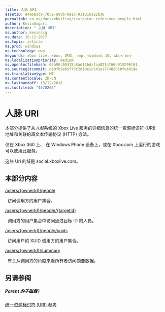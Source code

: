 ```yaml
---
title: 人脉 URI
assetID: e4e6e3c9-7051-a90b-be1c-931816a22b36
permalink: en-us/docs/xboxlive/rest/atoc-reference-people.html
author: KevinAsgari
description: " 人脉 URI"
ms.author: kevinasg
ms.date: 20-12-2017
ms.topic: article
ms.prod: windows
ms.technology: uwp
keywords: xbox live, xbox, 游戏, uwp, windows 10, xbox one
ms.localizationpriority: medium
ms.openlocfilehash: 03a96c69415a8ad13bdafaa821df66a919296f61
ms.sourcegitcommit: d10fb9eb5f75f2d10e1c543a177402b50fe4019e
ms.translationtype: MT
ms.contentlocale: zh-CN
ms.lasthandoff: 10/12/2018
ms.locfileid: "4570265"
---
```

# <a name="people-uris"></a>人脉 URI
 
本部分提供了从*人脉*系统的 Xbox Live 服务的详细信息的统一资源标识符 (URI) 地址和关联的超文本传输协议 (HTTP) 方法。
 
仅在 Xbox 360 上、 在 Windows Phone 设备上，或在 Xbox.com 上运行的游戏可以使用此服务。
 
这些 Uri 的域是 social.xboxlive.com。
 
<a id="ID4EPB"></a>

 
## <a name="in-this-section"></a>本部分内容

[/users/{ownerId}/people](uri-usersowneridpeople.md)

&nbsp;&nbsp;访问调用方的用户集合。

[/users/{ownerId}/people/{targetid}](uri-usersowneridpeopletargetid.md)

&nbsp;&nbsp;调用方的用户集合中访问通过目标 ID 的人员。

[/users/{ownerId}/people/xuids](uri-usersowneridpeoplexuids.md)

&nbsp;&nbsp;访问用户的 XUID 调用方的用户集合。

[/users/{ownerId}/summary](uri-usersowneridsummary.md)

&nbsp;&nbsp;有关从调用方的角度来看所有者访问摘要数据。
 
<a id="ID4E5B"></a>

 
## <a name="see-also"></a>另请参阅
 
<a id="ID4EAC"></a>

 
##### <a name="parent"></a>Parent 的子磁盘） 

[统一资源标识符 (URI) 参考](../atoc-xboxlivews-reference-uris.md)

   